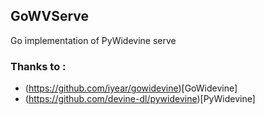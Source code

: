 ## GoWVServe
Go implementation of PyWidevine serve

### Thanks to :
- (https://github.com/iyear/gowidevine)[GoWidevine]
- (https://github.com/devine-dl/pywidevine)[PyWidevine]
